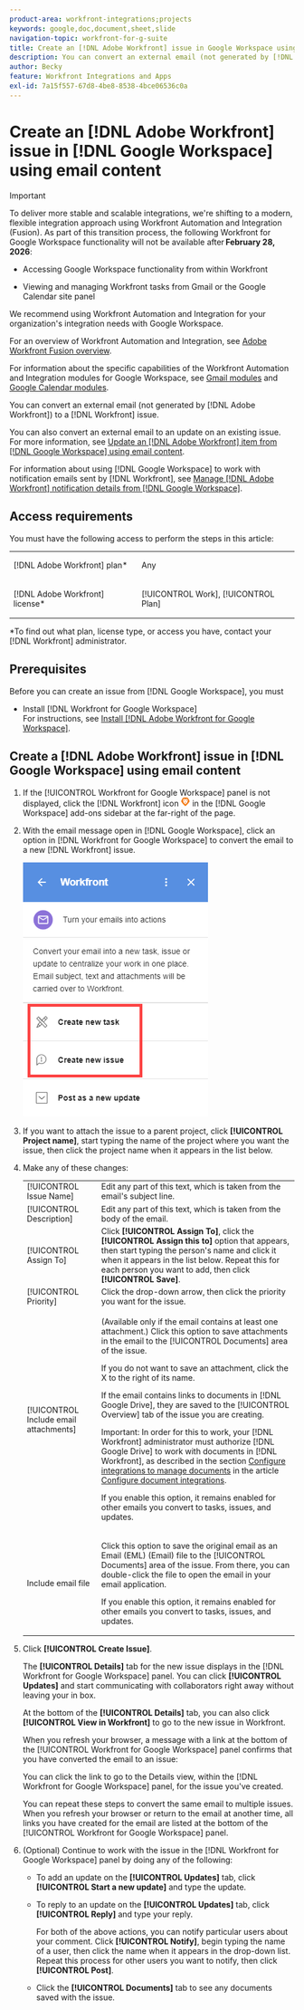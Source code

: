 ```yaml
---
product-area: workfront-integrations;projects
keywords: google,doc,document,sheet,slide
navigation-topic: workfront-for-g-suite
title: Create an [!DNL Adobe Workfront] issue in Google Workspace using email content
description: You can convert an external email (not generated by [!DNL Adobe Workfront)] to a [!DNL Workfront] issue.
author: Becky
feature: Workfront Integrations and Apps
exl-id: 7a15f557-67d8-4be8-8538-4bce06536c0a
---
```

# Create an [!DNL Adobe Workfront] issue in [!DNL Google Workspace] using email content

>[!IMPORTANT]
>
>To deliver more stable and scalable integrations, we're shifting to a modern, flexible integration approach using Workfront Automation and Integration (Fusion). As part of this transition process, the following Workfront for Google Workspace functionality will not be available after **February 28, 2026**: 
>
>* Accessing Google Workspace functionality from within Workfront 
>
>* Viewing and managing Workfront tasks from Gmail or the Google Calendar site panel 
>
>We recommend using Workfront Automation and Integration for your organization's integration needs with Google Workspace. 
>
>For an overview of Workfront Automation and Integration, see [Adobe Workfront Fusion overview](https://experienceleague.adobe.com/en/docs/workfront-fusion/using/get-started-with-fusion/understand-workfront-fusion/workfront-fusion-overview). 
>
>For information about the specific capabilities of the Workfront Automation and Integration modules for Google Workspace, see [Gmail modules](https://experienceleague.adobe.com/en/docs/workfront-fusion/using/references/apps-and-their-modules/third-party-app-connectors/gmail-modules) and [Google Calendar modules](https://experienceleague.adobe.com/en/docs/workfront-fusion/using/references/apps-and-their-modules/third-party-app-connectors/google-calendar-modules). 

You can convert an external email (not generated by [!DNL Adobe Workfront]) to a [!DNL Workfront] issue.

You can also convert an external email to an update on an existing issue. For more information, see [Update an [!DNL Adobe Workfront] item from [!DNL Google Workspace] using email content](../../workfront-integrations-and-apps/workfront-for-g-suite/update-wf-item-using-email-content.md).

For information about using [!DNL Google Workspace] to work with notification emails sent by [!DNL Workfront], see [Manage [!DNL Adobe Workfront] notification details from [!DNL Google Workspace]](../../workfront-integrations-and-apps/workfront-for-g-suite/manage-wf-email-notification-details-in-gsuite.md).

## Access requirements

You must have the following access to perform the steps in this article:

<table style="table-layout:auto"> 
 <col> 
 <col> 
 <tbody> 
  <tr> 
   <td role="rowheader">[!DNL Adobe Workfront] plan*</td> 
   <td> <p>Any</p> </td> 
  </tr> 
  <tr> 
   <td role="rowheader">[!DNL Adobe Workfront] license*</td> 
   <td> <p>[!UICONTROL Work], [!UICONTROL Plan]</p> </td> 
  </tr> 
   </tbody> 
</table>

&#42;To find out what plan, license type, or access you have, contact your [!DNL Workfront] administrator.

## Prerequisites

Before you can create an issue from [!DNL Google Workspace], you must

* Install [!DNL Workfront for Google Workspace]\
   For instructions, see [Install [!DNL Adobe Workfront for Google Workspace]](../../workfront-integrations-and-apps/workfront-for-g-suite/install-workfront-for-gsuite.md).

## Create a [!DNL Adobe Workfront] issue in [!DNL Google Workspace] using email content

1. If the [!UICONTROL Workfront for Google Workspace] panel is not displayed, click the [!DNL Workfront] icon ![Workfront icon](assets/wf-lion-icon.png) in the [!DNL Google Workspace] add-ons sidebar at the far-right of the page.
1. With the email message open in [!DNL Google Workspace], click an option in [!DNL Workfront for Google Workspace] to convert the email to a new [!DNL Workfront] issue.

   ![Convert email](assets/convert-email-task-issue-update.png)

1. If you want to attach the issue to a parent project, click **[!UICONTROL Project name]**, start typing the name of the project where you want the issue, then click the project name when it appears in the list below.
1. Make any of these changes:

   <table style="table-layout:auto"> 
    <col> 
    <col> 
    <tbody> 
     <tr> 
      <td role="rowheader">[!UICONTROL Issue Name]</td> 
      <td>Edit any part of this text, which is taken from the email's subject line.</td> 
     </tr> 
     <tr> 
      <td role="rowheader">[!UICONTROL Description]</td> 
      <td>Edit any part of this text, which is taken from the body of the email.</td> 
     </tr> 
     <tr data-mc-conditions=""> 
      <td role="rowheader">[!UICONTROL Assign To]</td> 
      <td>Click <strong>[!UICONTROL Assign To]</strong>, click the <strong>[!UICONTROL Assign this to]</strong> option that appears, then start typing the person's name and click it when it appears in the list below. Repeat this for each person you want to add, then click <strong>[!UICONTROL Save]</strong>.</td> 
     </tr> 
     <tr data-mc-conditions=""> 
      <td role="rowheader">[!UICONTROL Priority]</td> 
      <td>Click the drop-down arrow, then click the priority you want for the issue.</td> 
     </tr> 
     <tr data-mc-conditions=""> 
      <td role="rowheader">[!UICONTROL Include email attachments]</td> 
      <td> <p>(Available only if the email contains at least one attachment.) Click this option to save attachments in the email to the [!UICONTROL Documents] area of the issue. </p> <p>If you do not want to save an attachment, click the X to the right of its name. </p> <p>If the email contains links to documents in [!DNL Google Drive], they are saved to the [!UICONTROL Overview] tab of the issue you are creating. </p> <p>Important: In order for this to work, your [!DNL Workfront] administrator must authorize [!DNL Google Drive] to work with documents in [!DNL Workfront], as described in the section <a href="../../administration-and-setup/configure-integrations/configure-document-integrations.md#configur" class="MCXref xref">Configure integrations to manage documents</a> in the article <a href="../../administration-and-setup/configure-integrations/configure-document-integrations.md" class="MCXref xref">Configure document integrations</a>.</p> <p>If you enable this option, it remains enabled for other emails you convert to tasks, issues, and updates.</p> </td> 
     </tr> 
     <tr data-mc-conditions=""> 
      <td role="rowheader">Include email file</td> 
      <td> <p>Click this option to save the original email as an Email (EML) (Email) file <span>to the [!UICONTROL Documents] area</span> of the issue. From there, you can double-click the file to open the email in your email application.</p> <p>If you enable this option, it remains enabled for other emails you convert to tasks, issues, and updates.</p> </td> 
     </tr> 
    </tbody> 
   </table>

1. Click **[!UICONTROL Create Issue]**.

   The **[!UICONTROL Details]** tab for the new issue displays in the [!DNL Workfront for Google Workspace] panel. You can click **[!UICONTROL Updates]** and start communicating with collaborators right away without leaving your in box.

   At the bottom of the **[!UICONTROL Details]** tab, you can also click **[!UICONTROL View in Workfront]** to go to the new issue in Workfront.

   When you refresh your browser, a message with a link at the bottom of the [!UICONTROL Workfront for Google Workspace] panel confirms that you have converted the email to an issue:

   You can click the link to go to the Details view, within the [!DNL Workfront for Google Workspace] panel, for the issue you've created.

   You can repeat these steps to convert the same email to multiple issues. When you refresh your browser or return to the email at another time, all links you have created for the email are listed at the bottom of the [!UICONTROL Workfront for Google Workspace] panel.

1. (Optional) Continue to work with the issue in the [!DNL Workfront for Google Workspace] panel by doing any of the following:

   * To add an update on the **[!UICONTROL Updates]** tab, click **[!UICONTROL Start a new update]** and type the update.

   * To reply to an update on the **[!UICONTROL Updates]** tab, click **[!UICONTROL Reply]** and type your reply.

      For both of the above actions, you can notify particular users about your comment. Click **[!UICONTROL Notify]**, begin typing the name of a user, then click the name when it appears in the drop-down list. Repeat this process for other users you want to notify, then click **[!UICONTROL Post]**.

   * Click the **[!UICONTROL Documents]** tab to see any documents saved with the issue.
